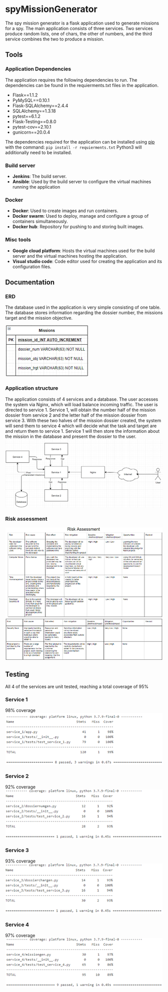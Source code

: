 # spyMissionGenerator
The spy mission generator is a flask application used to generate missions for a spy. The main application consists of three services. Two services produce random lists, one of chars, the other of numbers, and the third service combines the two to produce a mission.

## Tools
### Application Dependencies
The application requires the following dependencies to run. The dependencies can be found in the requierments.txt files in the application.

- Flask==1.1.2
- PyMySQL==0.10.1
- Flask-SQLAlchemy==2.4.4
- SQLAlchemy==1.3.18
- pytest==6.1.2
- Flask-Testing==0.8.0
- pytest-cov==2.10.1
- gunicorn==20.0.4

The dependencies required for the application can be installed using [pip](https://pip.pypa.io/en/stable/) with the command:
`pip install -r requierments.txt` 
Python3 will additionally need to be installed.

### Build server
- **Jenkins**:
The build server.
- **Ansible**:
Used by the build server to configure the virtual machines running the application

### Docker
 - **Docker**:
Used to create images and run containers.
- **Docker swarm**:
Used to deploy, manage and configure a group of containers simultaneously.
- **Docker hub**:
Repository for pushing to and storing built images.

### Misc tools
 - **Google cloud platform**:
Hosts the virtual machines used for the build server and the virtual machines hosting the application.
- **Visual studio code**:
Code editor used for creating the application and its configuration files.

## Documentation
### ERD
The database used in the application is very simple consisting of one table. The database stores information regarding the dossier number, the missions target and the mission objective.

![Image of the systems ERD](images/erd.jpg)

### Application structure
The application consists of 4 services and a database. The user accesses the system via Nginx, which will load balance incoming traffic. The user is directed to service 1. Service 1, will obtain the number half of the mission dossier from service 2 and the letter half of the mission dossier from service 3. With these two halves of the mission dossier created, the system will send them to service 4 which will decide what the task and target are and return them to service 1. Service 1 will then store the information about the mission in the database and present the dossier to the user.
![Image of the system structure](images/appstructure.jpg)

### Risk assessment
![Image of the risk assessment](images/riskassesmentpt1.jpg)
![Image of the risk assessment](images/riskassesmentpt2.jpg)

## Testing
All 4 of the services are unit tested, reaching a total coverage of 95%
### Service 1
98% coverage
![Image of service 1's unit tests](images/unit_tests/service_1_tests.jpg)
### Service 2
92% coverage
![Image of service 1's unit tests](images/unit_tests/service_2_tests.jpg)
### Service 3
93% coverage
![Image of service 1's unit tests](images/unit_tests/service_3_tests.jpg)
### Service 4
97% coverage
![Image of service 1's unit tests](images/unit_tests/service_4_tests.jpg)
